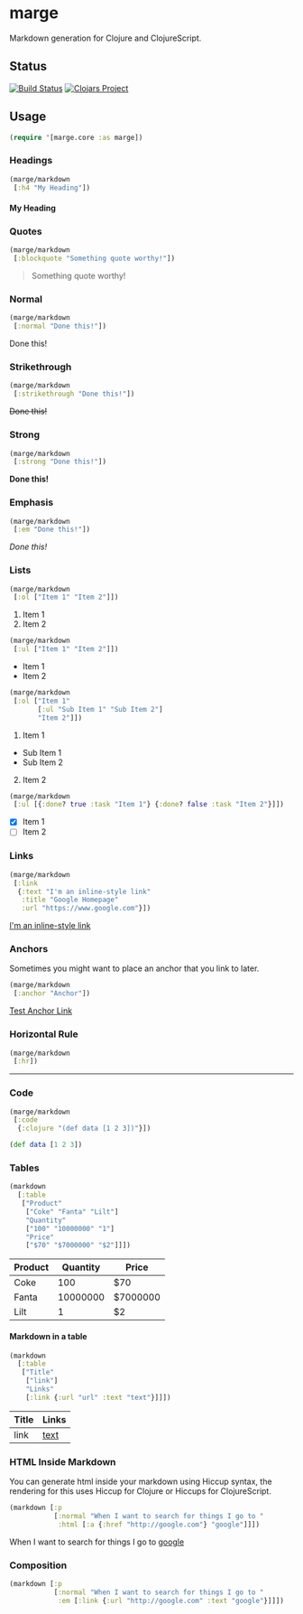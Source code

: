 # marge
Markdown generation for Clojure and ClojureScript.

## Status

[![Build Status](https://api.travis-ci.org/markwoodhall/marge.svg?branch=master)](https://api.travis-ci.org/repositories/markwoodhall/marge)
[![Clojars Project](https://img.shields.io/clojars/v/marge.svg)](http://clojars.org/marge)

## Usage


```clojure
(require '[marge.core :as marge])
```

### Headings

```clojure
(marge/markdown 
 [:h4 "My Heading"])
```

#### My Heading

### Quotes

```clojure
(marge/markdown
 [:blockquote "Something quote worthy!"])
```

> Something quote worthy!

### Normal

```clojure
(marge/markdown
 [:normal "Done this!"])
```

Done this!

### Strikethrough

```clojure
(marge/markdown
 [:strikethrough "Done this!"])
```

~~Done this!~~


### Strong

```clojure
(marge/markdown
 [:strong "Done this!"])
```

**Done this!**

### Emphasis

```clojure
(marge/markdown
 [:em "Done this!"])
```

*Done this!*

### Lists

```clojure
(marge/markdown
 [:ol ["Item 1" "Item 2"]])
```

1. Item 1
2. Item 2

```clojure
(marge/markdown
 [:ul ["Item 1" "Item 2"]])
```

+ Item 1
+ Item 2

```clojure
(marge/markdown
 [:ol ["Item 1" 
       [:ul "Sub Item 1" "Sub Item 2"]
       "Item 2"]])
```

1. Item 1
  + Sub Item 1
  + Sub Item 2
2. Item 2

```clojure
(marge/markdown
 [:ul [{:done? true :task "Item 1"} {:done? false :task "Item 2"}]])
```

+ [x] Item 1
+ [ ] Item 2

### Links

```clojure
(marge/markdown 
 [:link 
  {:text "I'm an inline-style link" 
   :title "Google Homepage"
   :url "https://www.google.com"}])
```

[I'm an inline-style link](https://www.google.com "Google Homepage")


### Anchors

Sometimes you might want to place an anchor that you link to later.

```clojure
(marge/markdown 
 [:anchor "Anchor"])
```

<a name="Anchor"></a>


[Test Anchor Link](#Anchor)

### Horizontal Rule

```clojure
(marge/markdown 
 [:hr])
```

---

### Code

```clojure
(marge/markdown 
 [:code
  {:clojure "(def data [1 2 3])"}])
```

```clojure
(def data [1 2 3])
```

### Tables

```clojure
(markdown 
  [:table
   ["Product" 
    ["Coke" "Fanta" "Lilt"] 
    "Quantity" 
    ["100" "10000000" "1"]
    "Price"
    ["$70" "$7000000" "$2"]]])
```

| Product | Quantity | Price    |
| ------- | -------- | -------- |
| Coke    | 100      | $70      |
| Fanta   | 10000000 | $7000000 |
| Lilt    | 1        | $2       |


#### Markdown in a table

```clojure
(markdown 
  [:table
   ["Title" 
    ["link"]
    "Links" 
    [:link {:url "url" :text "text"}]]])
```

| Title | Links       |
| ----- | ----------- |
| link  | [text](url) |

### HTML Inside Markdown

You can generate html inside your markdown using Hiccup syntax, the rendering for this uses Hiccup for Clojure or Hiccups for ClojureScript.

```clojure
(markdown [:p 
           [:normal "When I want to search for things I go to "
            :html [:a {:href "http://google.com"} "google"]]])
```

When I want to search for things I go to <a href="http://google.com">google</a>

### Composition

```clojure
(markdown [:p 
           [:normal "When I want to search for things I go to "
            :em [:link {:url "http://google.com" :text "google"}]]])
```
